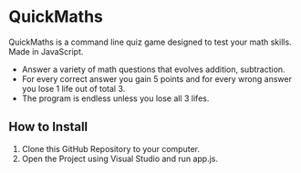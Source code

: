 # QuickMaths
QuickMaths is a command line quiz game designed to test your math skills. Made in JavaScript.
- Answer a variety of math questions that evolves addition, subtraction.
- For every correct answer you gain 5 points and for every wrong answer you lose 1 life out of total 3.
- The program is endless unless you lose all 3 lifes.
## How to Install
1. Clone this GitHub Repository to your computer.
2. Open the Project using Visual Studio and run app.js.

